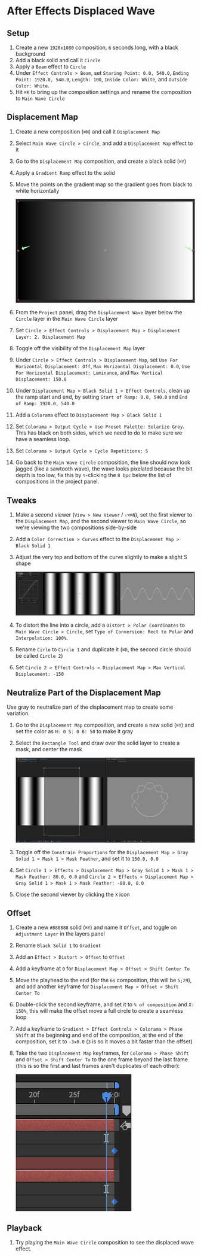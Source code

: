 # After Effects Displaced Wave

## Setup

1. Create a new `1920x1080` composition, `6` seconds long, with a black background
2. Add a black solid and call it `Circle`
3. Apply a `Beam` effect to `Circle`
4. Under `Effect Controls > Beam`, set `Staring Point: 0.0, 540.0`, `Ending Point: 1920.0, 540.0`, `Length: 100`, `Inside Color: White`, and `Outside Color: White`.
5. Hit `⌘K` to bring up the composition settings and rename the composition to `Main Wave Circle`

## Displacement Map

1. Create a new composition (`⌘N`) and call it `Displacement Map`
2. Select `Main Wave Circle > Circle`, and add a `Displacement Map` effect to it
3. Go to the `Displacement Map` composition, and create a black solid (`⌘Y`)
4. Apply a `Gradient Ramp` effect to the solid
5. Move the points on the gradient map so the gradient goes from black to white horizontally

    ![Gradient](assets/after-effects-displacement-map-gradient.png)

6. From the `Project` panel, drag the `Displacement Wave` layer below the `Circle` layer in the `Main Wave Circle` layer
7. Set `Circle > Effect Controls > Displacement Map > Displacement Layer: 2. Displacement Map`
8. Toggle off the visibility of the `Displacement Map` layer
9. Under `Circle > Effect Controls > Displacement Map`, set `Use For Horizontal Displacement: Off`, `Max Horizontal Displacement: 0.0`, `Use For Horizontal Displacement: Luminance`, and `Max Vertical Displacement: 150.0`
10. Under `Displacement Map > Black Solid 1 > Effect Controls`, clean up the ramp start and end, by setting `Start of Ramp: 0.0, 540.0` and `End of Ramp: 1920.0, 540.0`
11. Add a `Colorama` effect to `Displacement Map > Black Solid 1`
12. Set `Colorama > Output Cycle > Use Preset Palette: Solarize Grey`. This has black on both sides, which we need to do to make sure we have a seamless loop.
13. Set `Colorama > Output Cycle > Cycle Repetitions: 5`
14. Go back to the `Main Wave Circle` composition, the line should now look jagged (like a sawtooth wave), the wave looks pixelated because the bit depth is too low, fix this by `⌥`-clicking the `8 bpc` below the list of compositions in the project panel.

## Tweaks

1. Make a second viewer (`View > New Viewer` / `⇧⌥⌘N`), set the first viewer to the `Displacement Map`, and the second viewer to `Main Wave Circle`, so we're viewing the two compositions side-by-side
2. Add a `Color Correction > Curves` effect to the `Displacement Map > Black Solid 1`
3. Adjust the very top and bottom of the curve slightly to make a slight S shape

    ![Curves](assets/after-effects-displacement-map-curves.png)

4. To distort the line into a circle, add a `Distort > Polar Coordinates` to `Main Wave Circle > Circle`, set `Type of Conversion: Rect to Polar` and `Interpolation: 100%`.
5. Rename `Cirle` to `Circle 1` and duplicate it (`⌘D`, the second circle should be called `Circle 2`)
6. Set `Circle 2 > Effect Controls > Displacement Map > Max Vertical Displacement: -150`

## Neutralize Part of the Displacement Map

Use gray to neutralize part of the displacement map to create some variation.

1. Go to the `Displacement Map` composition, and create a new solid (`⌘Y`) and set the color as `H: 0 S: 0 B: 50` to make it gray
2. Select the `Rectangle Tool` and draw over the solid layer to create a mask, and center the mask

    ![Mask](assets/after-effects-displacement-map-mask.png)

3. Toggle off the `Constrain Proportions` for the `Displacement Map > Gray Solid 1 > Mask 1 > Mask Feather`, and set it to `150.0, 0.0`
4. Set `Circle 1 > Effects > Displacement Map > Gray Solid 1 > Mask 1 > Mask Feather: 80.0, 0.0` and `Circle 2 > Effects > Displacement Map > Gray Solid 1 > Mask 1 > Mask Feather: -80.0, 0.0`
5. Close the second viewer by clicking the `X` icon

## Offset

1. Create a new `#888888` solid (`⌘Y`) and name it `Offset`, and toggle on `Adjustment Layer` in the layers panel
2. Rename `Black Solid 1` to `Gradient`
3. Add an `Effect > Distort > Offset` to `Offset`
4. Add a keyframe at `0` for `Displacement Map > Offset > Shift Center To`
5. Move the playhead to the end (for the `6s` composition, this will be `5;29`), and add another keyframe for `Displacement Map > Offset > Shift Center To`
6. Double-click the second keyframe, and set it to `% of composition` and `X: 150%`, this will make the offset move a full circle to create a seamless loop
7. Add a keyframe to `Gradient > Effect Controls > Colorama > Phase Shift` at the beginning and end of the composition, at the end of the composition, set it to `-3x0.0` (`3` is so it moves a bit faster than the offset)
8. Take the two `Displacement Map` keyframes, for `Colorama > Phase Shift` and `Offset > Shift Center To` to the one frame beyond the last frame (this is so the first and last frames aren't duplicates of each other):

    ![One Frame Beyond](assets/after-effects-displacement-map-one-frame-beyond.png)

## Playback

1. Try playing the `Main Wave Circle` composition to see the displaced wave effect.

